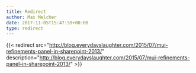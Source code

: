 ```yaml
---
title: Redirect
author: Max Melcher
date: 2017-11-05T15:47:59+00:00
type: redirect
---
```

{{< redirect src="http://blog.everydayslaughter.com/2015/07/mui-refinements-panel-in-sharepoint-2013/" description="http://blog.everydayslaughter.com/2015/07/mui-refinements-panel-in-sharepoint-2013/" >}}

